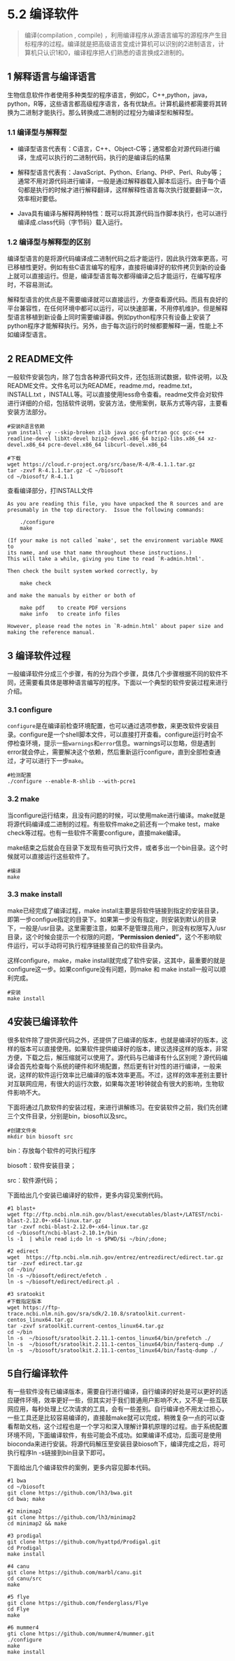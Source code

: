 # 5.2 编译软件

> 编译(compilation , compile) ，利用编译程序从源语言编写的源程序产生目标程序的过程。编译就是把高级语言变成计算机可以识别的2进制语言，计算机只认识1和0，编译程序把人们熟悉的语言换成2进制的。

## 1 解释语言与编译语言

生物信息软件作者使用多种类型的程序语言，例如C，C++,python，java，python，R等，这些语言都高级程序语言，各有优缺点。计算机最终都需要将其转换为二进制才能执行。那么转换成二进制的过程分为编译型和解释型。

### 1.1 编译型与解释型

- 编译型语言代表有：C语言，C++、Object-C等；通常都会对源代码进行编译，生成可以执行的二进制代码，执行的是编译后的结果

- 解释型语言代表有：JavaScript、Python、Erlang、PHP、Perl、Ruby等；通常不用对源代码进行编译，一般是通过解释器载入脚本后运行。由于每个语句都是执行的时候才进行解释翻译，这样解释性语言每次执行就要翻译一次，效率相对要低。

- Java具有编译与解释两种特性：既可以将其源代码当作脚本执行，也可以进行编译成.class代码（字节码）载入运行。

### 1.2 编译型与解释型的区别

编译型语言的是将源代码编译成二进制代码之后才能运行，因此执行效率更高，可已移植性更好。例如有些C语言编写的程序，直接将编译好的软件拷贝到新的设备上就可以直接运行。但是，编译型语言每次都得编译之后才能运行，在编写程序时，不容易测试。

解释型语言的优点是不需要编译就可以直接运行，方便查看源代码。而且有良好的平台兼容性，在任何环境中都可以运行，可以快速部署，不用停机维护。但是解释型语言移植到新设备上同时需要编译器。例如python程序只有设备上安装了python程序才能解释执行。另外，由于每次运行的时候都要解释一遍，性能上不如编译型语言。

## 2 README文件

一般软件安装包内，除了包含各种源代码文件，还包括测试数据，软件说明，以及README文件。文件名可以为README，readme.md，readme.txt，INSTALL.txt ，INSTALL等。可以直接使用less命令查看。readme文件会对软件进行详细的介绍，包括软件说明，安装方法，使用案例，联系方式等内容，主要看安装方法部分。
```shell
#安装R语言依赖
yum install -y --skip-broken zlib java gcc-gfortran gcc gcc-c++ readline-devel libXt-devel bzip2-devel.x86_64 bzip2-libs.x86_64 xz-devel.x86_64 pcre-devel.x86_64 libcurl-devel.x86_64

#下载
wget https://cloud.r-project.org/src/base/R-4/R-4.1.1.tar.gz
tar -zxvf R-4.1.1.tar.gz -C ~/biosoft
cd ~/biosoft/ R-4.1.1
```

查看编译部分，打INSTALL文件

```shell
As you are reading this file, you have unpacked the R sources and are
presumably in the top directory.  Issue the following commands:

	./configure
	make

(If your make is not called `make', set the environment variable MAKE to
its name, and use that name throughout these instructions.)
This will take a while, giving you time to read `R-admin.html'.

Then check the built system worked correctly, by

	make check

and make the manuals by either or both of

	make pdf	to create PDF versions
	make info	to create info files

However, please read the notes in `R-admin.html' about paper size and
making the reference manual.
```

## 3 编译软件过程

一般编译软件分成三个步骤，有的分为四个步骤，具体几个步骤根据不同的软件不同，还需要看具体是哪种语言编写的程序。下面以一个典型的软件安装过程来进行介绍。

### 3.1 configure

`configure`是在编译前检查环境配置，也可以通过选项参数，来更改软件安装目录。configure是一个shell脚本文件，可以直接打开查看。configure运行时会不停检查环境，提示一些`warnings`和`error`信息。warnings可以忽略，但是遇到error就会停止，需要解决这个依赖，然后重新运行configure，直到全部检查通过，才可以进行下一步`make`。

```shell
#检测配置
./configure --enable-R-shlib --with-pcre1 
```

 

### 3.2 make

当configure运行结束，且没有问题的时候，可以使用make进行编译。make就是将源代码编译成二进制的过程。有些软件make之前还有一个make test，make check等过程。也有一些软件不需要configure，直接make编译。

make结束之后就会在目录下发现有些可执行文件，或者多出一个bin目录。这个时候就可以直接运行这些软件了。

```shell
#编译
make
```

### 3.3 make install

make已经完成了编译过程，make install主要是将软件链接到指定的安装目录，即第一步configue指定的目录下。如果第一步没有指定，则安装到默认的目录下，一般是/usr目录。这里需要注意，如果不是管理员用户，则没有权限写入/usr目录，这个时候会提示一个权限的问题，“**Permission denied”**，这个不影响软件运行，可以手动将可执行程序链接至自己的软件目录内。

这样configure，make，make install就完成了软件安装，这其中，最重要的就是configure这一步。如果configure没有问题，则make 和 make install一般可以顺利完成。

```shell
#安装
make install
```

## 4安装已编译软件

很多软件除了提供源代码之外，还提供了已编译的版本，也就是编译好的版本，这样的版本可以直接使用。如果软件提供编译好的版本，建议选择这样的版本，非常方便，下载之后，解压缩就可以使用了。源代码与已编译有什么区别呢？源代码编译会首先检查每个系统的硬件和环境配置，然后更有针对性的进行编译，一般来说，这样的软件运行效率比已编译的版本效率更高。不过，这样的效率差别主要针对互联网应用，有很大的运行次数，如果每次差1秒钟就会有很大的影响，生物软件影响不大。

下面将通过几款软件的安装过程，来进行讲解练习。在安装软件之前，我们先创建三个文件目录，分别是bin，biosoft以及src。

```shell
#创建文件夹
mkdir bin biosoft src
```

bin：存放每个软件的可执行程序

biosoft：软件安装目录；

src：软件源代码；

下面给出几个安装已编译好的软件，更多内容见案例代码。

```shell
#1 blast+
wget ftp://ftp.ncbi.nlm.nih.gov/blast/executables/blast+/LATEST/ncbi-blast-2.12.0+-x64-linux.tar.gz
tar -zxvf ncbi-blast-2.12.0+-x64-linux.tar.gz
cd ~/biosoft/ncbi-blast-2.10.1+/bin
ls -1  | while read i;do ln -s $PWD/$i ~/bin/;done;

#2 edirect
wget  https://ftp.ncbi.nlm.nih.gov/entrez/entrezdirect/edirect.tar.gz
tar -zxvf edirect.tar.gz 
cd ~/bin/
ln -s ~/biosoft/edirect/efetch .
ln -s ~/biosoft/edirect/edirect.pl .

#3 sratookit
#下载指定版本
wget https://ftp-trace.ncbi.nlm.nih.gov/sra/sdk/2.10.8/sratoolkit.current-centos_linux64.tar.gz
tar -zxvf sratoolkit.current-centos_linux64.tar.gz
cd ~/bin
ln -s  ~/biosoft/sratoolkit.2.11.1-centos_linux64/bin/prefetch ./
ln -s  ~/biosoft/sratoolkit.2.11.1-centos_linux64/bin/fasterq-dump ./
ln -s  ~/biosoft/sratoolkit.2.11.1-centos_linux64/bin/fastq-dump ./
```

## 5自行编译软件

有一些软件没有已编译版本，需要自行进行编译，自行编译的好处是可以更好的适应硬件环境，效率更好一些，但其实对于我们普通用户影响不大，又不是一些互联网应用，每秒处理上亿次请求的工具，会有一些差别。自行编译也不用太过担心，一些工具还是比较容易编译的，直接敲make就可以完成，稍微复杂一点的可以查看帮助文档，这个过程也是一个学习和深入理解计算机原理的过程。由于系统配置环境不同，下面编译软件，有些可能会不成功。如果编译不成功，后面可是使用bioconda来进行安装。将源代码解压至安装目录biosoft下，编译完成之后，将可执行程序ln -s链接到bin目录下即可。

下面给出几个编译软件的案例，更多内容见脚本代码。

```shell 
#1 bwa
cd ~/biosoft
git clone https://github.com/lh3/bwa.git
cd bwa; make

#2 minimap2
git clone https://github.com/lh3/minimap2
cd minimap2 && make

#3 prodigal
git clone https://github.com/hyattpd/Prodigal.git
cd Prodigal
make install 

#4 canu
git clone https://github.com/marbl/canu.git
cd canu/src
make 

#5 flye
git clone https://github.com/fenderglass/Flye
cd Flye
make

#6 mummer4
gti clone https://github.com/mummer4/mummer.git
./configure
make
make install
```